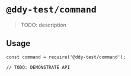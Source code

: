 # `@ddy-test/command`

> TODO: description

## Usage

```
const command = require('@ddy-test/command');

// TODO: DEMONSTRATE API
```
